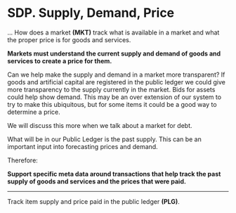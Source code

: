 # SDP. Supply, Demand, Price

... How does a market **(MKT)** track what is available in a market and what the proper price is for goods and services.

**Markets must understand the current supply and demand of goods and services to create a price for them.**

Can we help make the supply and demand in a market more transparent?  If goods and artificial capital are registered in the public ledger we could give more transparency to the supply currently in the market.  Bids for assets could help show demand. This may be an over extension of our system to try to make this ubiquitous, but for some items it could be a good way to determine a price.

We will discuss this more when we talk about a market for debt.

What will be in our Public Ledger is the past supply.  This can be an important input into forecasting prices and demand.

Therefore:

**Support specific meta data around transactions that help track the past supply of goods and services and the prices that were paid.**

----------
Track item supply and price paid in the public ledger **(PLG)**.









